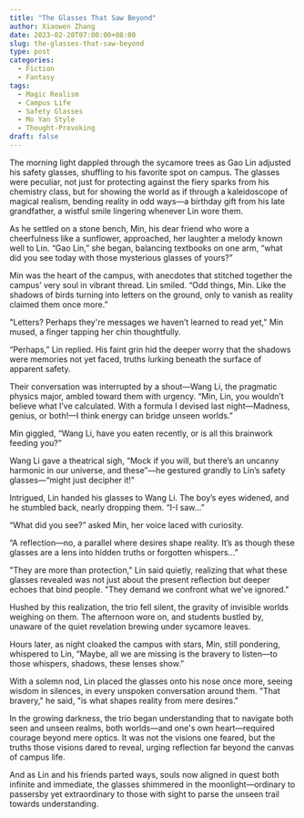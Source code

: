 ```yaml
---
title: "The Glasses That Saw Beyond"
author: Xiaowen Zhang
date: 2023-02-20T07:00:00+08:00
slug: the-glasses-that-saw-beyond
type: post
categories:
  - Fiction
  - Fantasy
tags:
  - Magic Realism
  - Campus Life
  - Safety Glasses
  - Mo Yan Style
  - Thought-Provoking
draft: false
---
```


The morning light dappled through the sycamore trees as Gao Lin adjusted his safety glasses, shuffling to his favorite spot on campus. The glasses were peculiar, not just for protecting against the fiery sparks from his chemistry class, but for showing the world as if through a kaleidoscope of magical realism, bending reality in odd ways—a birthday gift from his late grandfather, a wistful smile lingering whenever Lin wore them.

As he settled on a stone bench, Min, his dear friend who wore a cheerfulness like a sunflower, approached, her laughter a melody known well to Lin. “Gao Lin,” she began, balancing textbooks on one arm, “what did you see today with those mysterious glasses of yours?”

Min was the heart of the campus, with anecdotes that stitched together the campus’ very soul in vibrant thread. Lin smiled. “Odd things, Min. Like the shadows of birds turning into letters on the ground, only to vanish as reality claimed them once more.”

"Letters? Perhaps they're messages we haven’t learned to read yet," Min mused, a finger tapping her chin thoughtfully. 

“Perhaps,” Lin replied. His faint grin hid the deeper worry that the shadows were memories not yet faced, truths lurking beneath the surface of apparent safety.

Their conversation was interrupted by a shout—Wang Li, the pragmatic physics major, ambled toward them with urgency. “Min, Lin, you wouldn’t believe what I’ve calculated. With a formula I devised last night—Madness, genius, or both!—I think energy can bridge unseen worlds.”

Min giggled, “Wang Li, have you eaten recently, or is all this brainwork feeding you?”

Wang Li gave a theatrical sigh, “Mock if you will, but there’s an uncanny harmonic in our universe, and these”—he gestured grandly to Lin’s safety glasses—“might just decipher it!”

Intrigued, Lin handed his glasses to Wang Li. The boy’s eyes widened, and he stumbled back, nearly dropping them. “I-I saw...”

“What did you see?” asked Min, her voice laced with curiosity.

“A reflection—no, a parallel where desires shape reality. It’s as though these glasses are a lens into hidden truths or forgotten whispers...”

"They are more than protection," Lin said quietly, realizing that what these glasses revealed was not just about the present reflection but deeper echoes that bind people. "They demand we confront what we've ignored."

Hushed by this realization, the trio fell silent, the gravity of invisible worlds weighing on them. The afternoon wore on, and students bustled by, unaware of the quiet revelation brewing under sycamore leaves.

Hours later, as night cloaked the campus with stars, Min, still pondering, whispered to Lin, “Maybe, all we are missing is the bravery to listen—to those whispers, shadows, these lenses show.”

With a solemn nod, Lin placed the glasses onto his nose once more, seeing wisdom in silences, in every unspoken conversation around them. "That bravery," he said, "is what shapes reality from mere desires."

In the growing darkness, the trio began understanding that to navigate both seen and unseen realms, both worlds—and one's own heart—required courage beyond mere optics. It was not the visions one feared, but the truths those visions dared to reveal, urging reflection far beyond the canvas of campus life.

And as Lin and his friends parted ways, souls now aligned in quest both infinite and immediate, the glasses shimmered in the moonlight—ordinary to passersby yet extraordinary to those with sight to parse the unseen trail towards understanding.
